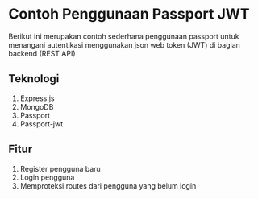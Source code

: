 # Contoh Penggunaan Passport JWT
Berikut ini merupakan contoh sederhana penggunaan passport untuk menangani autentikasi menggunakan json web token (JWT) di bagian backend (REST API)

## Teknologi
1. Express.js
2. MongoDB
3. Passport
4. Passport-jwt

## Fitur
1. Register pengguna baru
2. Login pengguna
3. Memproteksi routes dari pengguna yang belum login
